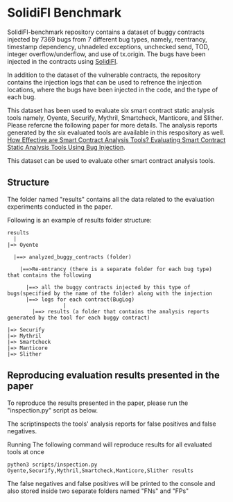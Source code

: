 # SolidiFI Benchmark

SolidiFI-benchmark repository contains a dataset of buggy contracts injected by 7369 bugs from 7 different bug types, namely, reentrancy, timestamp dependency, uhnadeled exceptions, unchecked send, TOD, integer overflow/underflow, and use of tx.origin.
The bugs have been injected in the contracts using [SolidiFI](https://github.com/DependableSystemsLab/SolidiFI). 

In addition to the dataset of the vulnerable contracts, the repository contains the injection logs that can be used to refrence the injection locations, where the bugs have been injected in the code, and the type of each bug. 

This dataset has been used to evaluate six smart contract static analysis tools namely, Oyente, Securify, Mythril, Smartcheck, Manticore, and Slither. Please refercne the following paper for more details. The analysis reports generated by the six evaluated tools are available in this respository as well. 
 [How Effective are Smart Contract Analysis Tools? Evaluating Smart Contract Static Analysis Tools Using Bug Injection](https://github.com/DependableSystemsLab/SolidiFI-benchmark).

This dataset can be used to evaluate other smart contract analysis tools.

## Structure
  
  The folder named "results" contains all the data related to the evaluation experiments conducted in the paper. 
  
   Following is an example of results folder structure:
    
    results
      | 
	|=> Oyente
	
	  |==> analyzed_buggy_contracts (folder)
	  
	    |==>Re-entrancy (there is a separate folder for each bug type) that contains the following
			  
	      |==> all the buggy contracts injected by this type of bugs(specified by the name of the folder) along with the injection
	      |==> logs for each contract(BugLog)
				      |
	        |==> results (a folder that contains the analysis reports generated by the tool for each buggy contract)
		
	|=> Securify
	|=> Mythril
	|=> Smartcheck
	|=> Manticore
	|=> Slither   	   
      
  ## Reproducing evaluation results presented in the paper
  
  To reproduce the results presented in the paper, please run the "inspection.py" script as below.
  
  The scriptinspects the tools' analysis reports for false positives and false negatives.
  
  Running The following command will reproduce results for all evaluated tools at once
  
  ```
  python3 scripts/inspection.py Oyente,Securify,Mythril,Smartcheck,Manticore,Slither results
  ```
  
  The false negatives and false positives will be printed to the console and also stored inside two separate folders named "FNs" and   "FPs"
  
  
